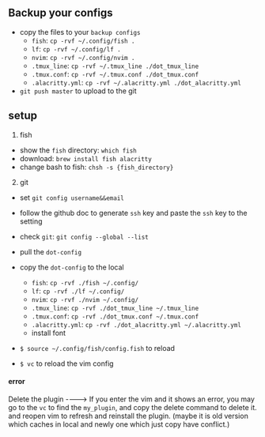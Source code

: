 ## Backup your configs
- copy the files to your `backup configs`
    - `fish`: `cp -rvf ~/.config/fish .`
    - `lf`: `cp -rvf ~/.config/lf .`
    - `nvim`: `cp -rvf ~/.config/nvim .`
    - `.tmux_line`: `cp -rvf ~/.tmux_line ./dot_tmux_line`
    - `.tmux.conf`: `cp -rvf ~/.tmux.conf ./dot_tmux.conf`
    - `.alacritty.yml`: `cp -rvf ~/.alacritty.yml ./dot_alacritty.yml`
- `git push master` to upload to the git

## setup
1. fish
- show the `fish` directory: `which fish` 
- download: `brew install fish alacritty`
- change bash to fish: `chsh -s {fish_directory}`
2. git 
- set `git config username&&email`
- follow the github doc to generate `ssh` key and paste the `ssh` key to the setting
- check `git`: `git config --global --list`
- pull the `dot-config` 

- copy the `dot-config` to the local
    - `fish`: `cp -rvf ./fish ~/.config/ `
    - `lf`: `cp -rvf ./lf ~/.config/ `
    - `nvim`: `cp -rvf ./nvim ~/.config/`
    - `.tmux_line`: `cp -rvf ./dot_tmux_line ~/.tmux_line `
    - `.tmux.conf`: `cp -rvf ./dot_tmux.conf ~/.tmux.conf `
    - `.alacritty.yml`: `cp -rvf ./dot_alacritty.yml ~/.alacritty.yml `
    - install font
 
- `$ source ~/.config/fish/config.fish` to reload 
- `$ vc` to reload the vim config

#### error
Delete the plugin ----> If you enter the vim and it shows an error, you may go to the `vc` to find the `my_plugin`, and copy the delete command to delete it.
and reopen vim to refresh and reinstall the plugin. (maybe it is old version which caches in local and newly one which just copy have conflict.)
